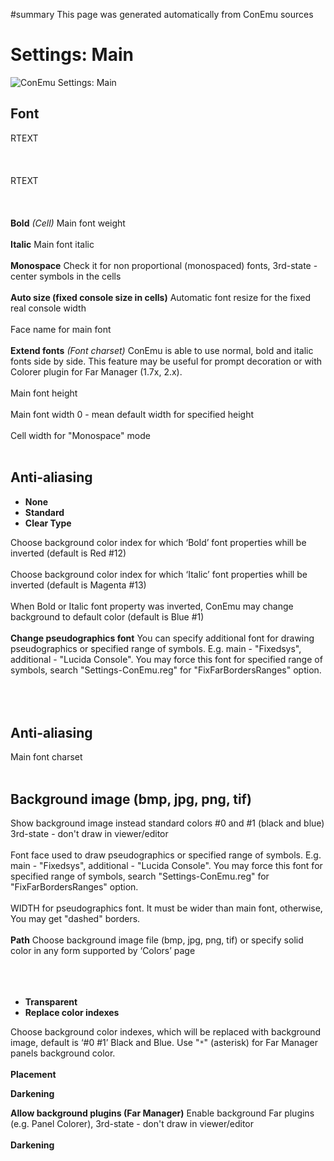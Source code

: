 ﻿#summary This page was generated automatically from ConEmu sources
<a href='Hidden comment:  IDD_SPG_MAIN '></a>
# Settings: Main #
<img src='http://conemu-maximus5.googlecode.com/svn/files/Settings-Main.png' title='ConEmu Settings: Main'>



<h2>Font</h2>



RTEXT<br>
<br>
<br>
<br>
RTEXT<br>
<br>
<br>
<br>
<b>Bold</b> <i>(Cell)</i> Main font weight<br>
<br>
<b>Italic</b> Main font italic<br>
<br>
<b>Monospace</b> Check it for non proportional (monospaced) fonts, 3rd-state - center symbols in the cells<br>
<br>
<b>Auto size (fixed console size in cells)</b> Automatic font resize for the fixed real console width<br>
<br>
Face name for main font<br>
<br>
<b>Extend fonts</b> <i>(Font charset)</i> ConEmu is able to use normal, bold and italic fonts side by side. This feature may be useful for prompt decoration or with Colorer plugin for Far Manager (1.7x, 2.x).<br>
<br>
Main font height<br>
<br>
Main font width 0 - mean default width for specified height<br>
<br>
Cell width for "Monospace" mode<br>
<br>
<h2>Anti-aliasing</h2>



<ul><li><b>None</b>
</li><li><b>Standard</b>
</li><li><b>Clear Type</b></li></ul>




Choose background color index for which ‘Bold’ font properties whill be inverted (default is Red #12)<br>
<br>
Choose background color index for which ‘Italic’ font properties whill be inverted (default is Magenta #13)<br>
<br>
When Bold or Italic font property was inverted, ConEmu may change background to default color (default is Blue #1)<br>
<br>
<b>Change pseudographics font</b> You can specify additional font for drawing pseudographics or specified range of symbols. E.g. main - "Fixedsys", additional - "Lucida Console". You may force this font for specified range of symbols, search "Settings-ConEmu.reg" for "FixFarBordersRanges" option.<br>
<br>
<br>
<br>
<h2>Anti-aliasing</h2>





Main font charset<br>
<br>
<h2>Background image (bmp, jpg, png, tif)</h2>

Show background image instead standard colors #0 and #1 (black and blue) 3rd-state - don't draw in viewer/editor<br>
<br>
Font face used to draw pseudographics or specified range of symbols. E.g. main - "Fixedsys", additional - "Lucida Console". You may force this font for specified range of symbols, search "Settings-ConEmu.reg" for "FixFarBordersRanges" option.<br>
<br>
WIDTH for pseudographics font. It must be wider than main font, otherwise, You may get "dashed" borders.<br>
<br>
<b>Path</b> Choose background image file (bmp, jpg, png, tif) or specify solid color in any form supported by ‘Colors’ page<br>
<br>
<br>
<br>
<ul><li><b>Transparent</b>
</li><li><b>Replace color indexes</b></li></ul>


Choose background color indexes, which will be replaced with background image, default is ‘#0 #1’ Black and Blue. Use "<code>*</code>" (asterisk) for Far Manager panels background color.<br>
<br>
<b>Placement</b>

<b>Darkening</b>



<b>Allow background plugins (Far Manager)</b> Enable background Far plugins (e.g. Panel Colorer), 3rd-state - don't draw in viewer/editor<br>
<br>
<b>Darkening</b>





